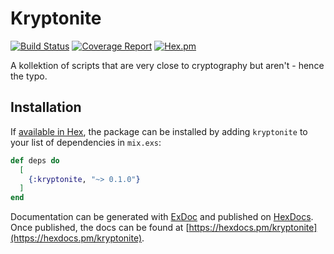 # Kryptonite

[![Build Status](https://ci.emage.run/api/badges/the-missing-link/kryptonite/status.svg)](https://ci.emage.run/the-missing-link/kryptonite)
[![Coverage Report](https://codecov.io/gh/the-missing-link/kryptonite/branch/master/graph/badge.svg?token=xsuechvNxp)](https://codecov.io/gh/the-missing-link/kryptonite)
[![Hex.pm](https://img.shields.io/hexpm/dt/kryptonite.svg)](https://hex.pm/packages/kryptonite)

A kollektion of scripts that are very close to cryptography but aren't - hence the typo.

## Installation

If [available in Hex](https://hex.pm/docs/publish), the package can be installed
by adding `kryptonite` to your list of dependencies in `mix.exs`:

```elixir
def deps do
  [
    {:kryptonite, "~> 0.1.0"}
  ]
end
```

Documentation can be generated with [ExDoc](https://github.com/elixir-lang/ex_doc)
and published on [HexDocs](https://hexdocs.pm). Once published, the docs can
be found at [https://hexdocs.pm/kryptonite](https://hexdocs.pm/kryptonite).
